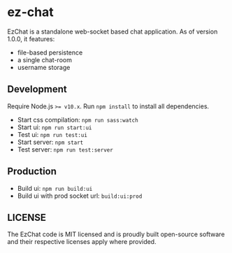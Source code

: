 # ez-chat

EzChat is a standalone web-socket based chat application. As of version 1.0.0, it features:

- file-based persistence
- a single chat-room
- username storage

## Development

Require Node.js `>= v10.x`. Run `npm install` to install all dependencies.

- Start css compilation: `npm run sass:watch`
- Start ui: `npm run start:ui`
- Test ui: `npm run test:ui`
- Start server: `npm start`
- Test server: `npm run test:server`

## Production

- Build ui: `npm run build:ui`
- Build ui with prod socket url: `build:ui:prod`

## LICENSE

The EzChat code is MIT licensed and is proudly built open-source software and their respective licenses apply where provided.
